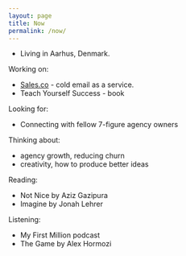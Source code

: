 ```yaml
---
layout: page
title: Now
permalink: /now/
---
```


* Living in Aarhus, Denmark.

Working on:

* [Sales.co](https://sales.co) - cold email as a service.
* Teach Yourself Success - book 

Looking for:

* Connecting with fellow 7-figure agency owners

Thinking about:

* agency growth, reducing churn
* creativity, how to produce better ideas

Reading:

* Not Nice by Aziz Gazipura
* Imagine by Jonah Lehrer

Listening:

* My First Million podcast
* The Game by Alex Hormozi